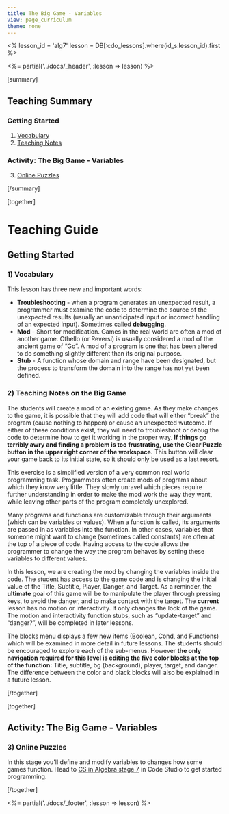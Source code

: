 ```yaml
---
title: The Big Game - Variables
view: page_curriculum
theme: none
---
```


<%
lesson_id = 'alg7'
lesson = DB[:cdo_lessons].where(id_s:lesson_id).first
%>

<%= partial('../docs/_header', :lesson => lesson) %>

[summary]

## Teaching Summary
### **Getting Started**
 
1) [Vocabulary](#Vocab)<br/>
2) [Teaching Notes](#GetStarted)  

### **Activity: The Big Game - Variables**  

3) [Online Puzzles](#Activity1)

[/summary]

[together]

# Teaching Guide

## Getting Started


### <a name="Vocab"></a> 1) Vocabulary
This lesson has three new and important words:<br/>

- **Troubleshooting** -  when a program generates an unexpected result, a programmer must examine the code to determine the source of the unexpected results (usually an unanticipated input or incorrect handling of an expected input). Sometimes called **debugging**.  
- **Mod** -  Short for modification.  Games in the real world are often a mod of another game.  Othello (or Reversi) is usually considered a mod of the ancient game of “Go”.  A mod of a program is one that has been altered to do something slightly different than its original purpose.  
- **Stub** - A function whose domain and range have been designated, but the process to transform the domain into the range has not yet been defined.  

### <a name="GetStarted"></a> 2) Teaching Notes on the Big Game

The students will create a mod of an existing game. As they make changes to the game, it is possible that they will add code that will either “break” the program (cause nothing to happen) or cause an unexpected wutcome.  If either of these conditions exist, they will need to troubleshoot or debug the code to determine how to get it working in the proper way.  **If things go terribly awry and finding a problem is too frustrating, use the Clear Puzzle button in the upper right corner of the workspace.**  This button will clear your game back to its initial state, so it should only be used as a last resort.

This exercise is a simplified version of a very common real world programming task.  Programmers often create mods of programs about which they know very little.  They slowly unravel which pieces require further understanding in order to make the mod work the way they want, while leaving other parts of the program completely unexplored.

Many programs and functions are customizable through their arguments (which can be variables or values).  When a function is called, its arguments are passed in as variables into the function. In other cases, variables that someone might want to change (sometimes called constants) are often at the top of a piece of code.  Having access to the code allows the programmer to change the way the program behaves by setting these variables to different values.

In this lesson, we are creating the mod by changing the variables inside the code.  The student has access to the game code and is changing the initial value of the Title, Subtitle, Player, Danger, and Target.  As a reminder, the **ultimate** goal of this game will be to manipulate the player through pressing keys, to avoid the danger, and to make contact with the target.  The **current** lesson has no motion or interactivity. It only changes the look of the game.  The motion and interactivity function stubs, such as “update-target” and “danger?”, will be completed in later lessons.

The blocks menu displays a few new items (Boolean, Cond, and Functions) which will be examined in more detail in future lessons.  The students should be encouraged to explore each of the sub-menus.  However **the only navigation required for this level is editing the five color blocks at the top of the function:** Title, subtitle, bg (background), player, target, and danger.  The difference between the color and black blocks will also be explained in a future lesson.

[/together]

[together]

## Activity: The Big Game - Variables
### <a name="Activity1"></a> 3) Online Puzzles

In this stage you'll define and modify variables to changes how some games function. Head to [CS in Algebra stage 7](http://studio.code.org/s/algebra/lesson/7/puzzle/1) in Code Studio to get started programming.

[/together]

<%= partial('../docs/_footer', :lesson => lesson) %>